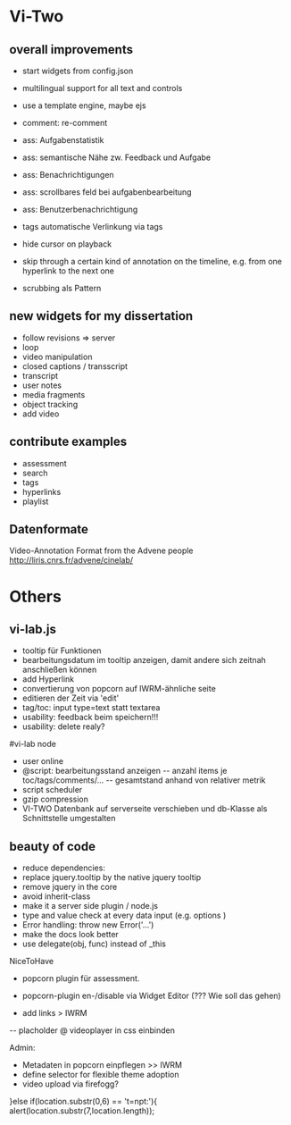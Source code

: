 
# Vi-Two
## overall improvements
- start widgets from config.json
- multilingual support for all text and controls
- use a template engine, maybe ejs
- comment: re-comment


- ass: Aufgabenstatistik 
- ass: semantische Nähe zw. Feedback und Aufgabe
- ass: Benachrichtigungen
- ass: scrollbares feld bei aufgabenbearbeitung
- ass: Benutzerbenachrichtigung
- tags automatische Verlinkung via tags

- hide cursor on playback
- skip through a certain kind of annotation on the timeline, e.g. from one hyperlink to the next one
- scrubbing als Pattern


## new widgets for my dissertation
- follow revisions => server
- loop
- video manipulation
- closed captions / transscript
- transcript
- user notes
- media fragments 
- object tracking
- add video


## contribute examples
- assessment
- search
- tags
- hyperlinks
- playlist


## Datenformate
Video-Annotation Format from the Advene people
http://liris.cnrs.fr/advene/cinelab/



# Others

## vi-lab.js
- tooltip für Funktionen
- bearbeitungsdatum im tooltip anzeigen, damit andere sich zeitnah anschließen können
- add Hyperlink
- convertierung von popcorn auf IWRM-ähnliche seite 
- editieren der Zeit via 'edit'
- tag/toc: input type=text statt textarea
- usability: feedback beim speichern!!!
- usability: delete realy?

#vi-lab node
- user online
- @script: bearbeitungsstand anzeigen
-- anzahl items je toc/tags/comments/...
-- gesamtstand anhand von relativer metrik
- script scheduler
- gzip compression
- VI-TWO Datenbank auf serverseite verschieben und db-Klasse als Schnittstelle umgestalten



## beauty of code 
- reduce dependencies: 
 - replace jquery.tooltip by the native jquery tooltip
 - remove jquery in the core
 - avoid inherit-class
 - make it a server side plugin / node.js
- type and value check at every data input (e.g. options ) 
- Error handling: throw new Error('...')
- make the docs look better
- use delegate(obj, func) instead of _this






NiceToHave

- popcorn plugin für assessment.

- popcorn-plugin en-/disable via Widget Editor (??? Wie soll das gehen)
- add links > IWRM

-- placholder @ videoplayer in css einbinden


Admin:
- Metadaten in popcorn einpflegen >> IWRM
- define selector for flexible theme adoption
- video upload via firefogg? 

}else if(location.substr(0,6) == 't=npt:'){
	alert(location.substr(7,location.length));

